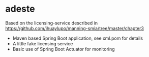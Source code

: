 # adeste

Based on the licensing-service described in <https://github.com/ihuaylupo/manning-smia/tree/master/chapter3>

- Maven based Spring Boot application, see xml.pom for details
- A little fake licensing service
- Basic use of Spring Boot Actuator for monitoring

